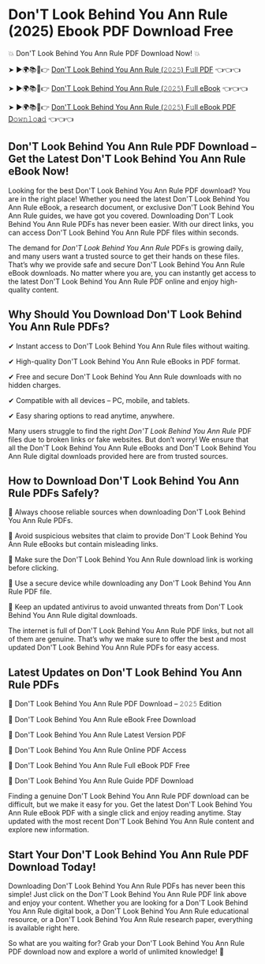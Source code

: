 # Don'T Look Behind You Ann Rule (2025) Ebook PDF Download Free

💥 Don'T Look Behind You Ann Rule PDF Download Now! 💥

➤ ►🌍📚📱👉 [Don'T Look Behind You Ann Rule (𝟸𝟶𝟸𝟻) F𝚞ll PDF](https://getpdf.xyz/dont-look-behind-you-ann-rule) 👈👈👈


➤ ►🌍📚📱👉 [Don'T Look Behind You Ann Rule (𝟸𝟶𝟸𝟻) F𝚞ll eBook](https://getpdf.xyz/dont-look-behind-you-ann-rule) 👈👈👈


➤ ►🌍📚📱👉 [Don'T Look Behind You Ann Rule (𝟸𝟶𝟸𝟻) F𝚞ll eBook PDF D𝚘𝚠𝚗𝚕𝚘a𝚍](https://getpdf.xyz/dont-look-behind-you-ann-rule) 👈👈👈


## Don'T Look Behind You Ann Rule PDF Download – Get the Latest Don'T Look Behind You Ann Rule eBook Now!

Looking for the best Don'T Look Behind You Ann Rule PDF download? You are in the right place! Whether you need the latest Don'T Look Behind You Ann Rule eBook, a research document, or exclusive Don'T Look Behind You Ann Rule guides, we have got you covered. Downloading Don'T Look Behind You Ann Rule PDFs has never been easier. With our direct links, you can access Don'T Look Behind You Ann Rule PDF files within seconds.

The demand for *Don'T Look Behind You Ann Rule* PDFs is growing daily, and many users want a trusted source to get their hands on these files. That’s why we provide safe and secure Don'T Look Behind You Ann Rule eBook downloads. No matter where you are, you can instantly get access to the latest Don'T Look Behind You Ann Rule PDF online and enjoy high-quality content.

## Why Should You Download Don'T Look Behind You Ann Rule PDFs?

✔ Instant access to Don'T Look Behind You Ann Rule files without waiting.

✔ High-quality Don'T Look Behind You Ann Rule eBooks in PDF format.

✔ Free and secure Don'T Look Behind You Ann Rule downloads with no hidden charges.

✔ Compatible with all devices – PC, mobile, and tablets.

✔ Easy sharing options to read anytime, anywhere.

Many users struggle to find the right *Don'T Look Behind You Ann Rule* PDF files due to broken links or fake websites. But don’t worry! We ensure that all the Don'T Look Behind You Ann Rule eBooks and Don'T Look Behind You Ann Rule digital downloads provided here are from trusted sources.

## How to Download Don'T Look Behind You Ann Rule PDFs Safely?

📌 Always choose reliable sources when downloading Don'T Look Behind You Ann Rule PDFs.

📌 Avoid suspicious websites that claim to provide Don'T Look Behind You Ann Rule eBooks but contain misleading links.

📌 Make sure the Don'T Look Behind You Ann Rule download link is working before clicking.

📌 Use a secure device while downloading any Don'T Look Behind You Ann Rule PDF file.

📌 Keep an updated antivirus to avoid unwanted threats from Don'T Look Behind You Ann Rule digital downloads.

The internet is full of Don'T Look Behind You Ann Rule PDF links, but not all of them are genuine. That’s why we make sure to offer the best and most updated Don'T Look Behind You Ann Rule PDFs for easy access.

## Latest Updates on Don'T Look Behind You Ann Rule PDFs

🔹 Don'T Look Behind You Ann Rule PDF Download – 𝟸𝟶𝟸𝟻 Edition

🔹 Don'T Look Behind You Ann Rule eBook Free Download

🔹 Don'T Look Behind You Ann Rule Latest Version PDF

🔹 Don'T Look Behind You Ann Rule Online PDF Access

🔹 Don'T Look Behind You Ann Rule Full eBook PDF Free

🔹 Don'T Look Behind You Ann Rule Guide PDF Download

Finding a genuine Don'T Look Behind You Ann Rule PDF download can be difficult, but we make it easy for you. Get the latest Don'T Look Behind You Ann Rule eBook PDF with a single click and enjoy reading anytime. Stay updated with the most recent Don'T Look Behind You Ann Rule content and explore new information.

## Start Your Don'T Look Behind You Ann Rule PDF Download Today!

Downloading Don'T Look Behind You Ann Rule PDFs has never been this simple! Just click on the Don'T Look Behind You Ann Rule PDF link above and enjoy your content. Whether you are looking for a Don'T Look Behind You Ann Rule digital book, a Don'T Look Behind You Ann Rule educational resource, or a Don'T Look Behind You Ann Rule research paper, everything is available right here.

So what are you waiting for? Grab your Don'T Look Behind You Ann Rule PDF download now and explore a world of unlimited knowledge! 🚀